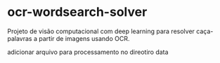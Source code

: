 # ocr-wordsearch-solver
 Projeto de visão computacional com deep learning para resolver caça-palavras a partir de imagens usando OCR.

 adicionar arquivo para processamento no direotiro data
